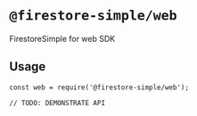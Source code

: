 # `@firestore-simple/web`

FirestoreSimple for web SDK

## Usage

```
const web = require('@firestore-simple/web');

// TODO: DEMONSTRATE API
```

